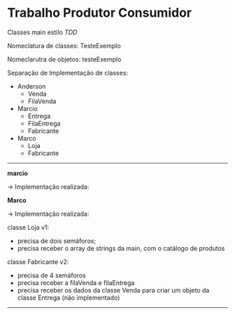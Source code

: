 # Trabalho Produtor Consumidor

Classes main estilo *TDD*

Nomeclatura de classes: TesteExemplo

Nomeclarutra de objetos: testeExemplo

Separação de Implementação de classes:

* Anderson
    * Venda
    * FilaVenda
* Marcio
    * Entrega
    * FilaEntrega
    * Fabricante
* Marco
    * Loja
    * Fabricante

---
**marcio**

-> Implementação realizada:

**Marco**

-> Implementação realizada:

classe Loja v1: 

- precisa de dois semáforos;
- precisa receber o array de strings da main, com o catálogo de produtos

classe Fabricante v2: 
- precisa de 4 semáforos
- precisa receber a filaVenda e filaEntrega
- precisa receber os dados da classe Venda para criar um objeto da classe Entrega (não implementado)

---
